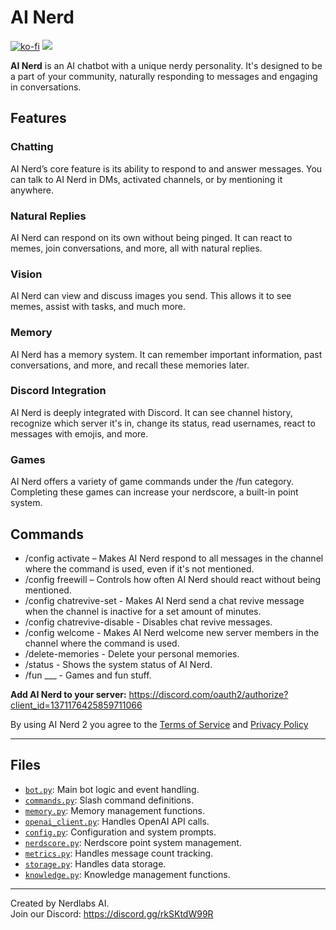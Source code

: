 # AI Nerd
[![ko-fi](https://ko-fi.com/img/githubbutton_sm.svg)](https://ko-fi.com/E1E61JZM90) [![](https://dcbadge.limes.pink/api/server/rkSKtdW99R)](https://discord.gg/rkSKtdW99R)

**AI Nerd** is an AI chatbot with a unique nerdy personality. It's designed to be a part of your community, naturally responding to messages and engaging in conversations.
## Features
### Chatting
AI Nerd’s core feature is its ability to respond to and answer messages. You can talk to AI Nerd in DMs, activated channels, or by mentioning it anywhere.
### Natural Replies
AI Nerd can respond on its own without being pinged. It can react to memes, join conversations, and more, all with natural replies.
### Vision
AI Nerd can view and discuss images you send. This allows it to see memes, assist with tasks, and much more.
### Memory
AI Nerd has a memory system. It can remember important information, past conversations, and more, and recall these memories later.
### Discord Integration
AI Nerd is deeply integrated with Discord. It can see channel history, recognize which server it's in, change its status, read usernames, react to messages with emojis, and more.
### Games
AI Nerd offers a variety of game commands under the /fun category. Completing these games can increase your nerdscore, a built-in point system.
## Commands
- /config activate – Makes AI Nerd respond to all messages in the channel where the command is used, even if it's not mentioned.
- /config freewill – Controls how often AI Nerd should react without being mentioned.
- /config chatrevive-set - Makes AI Nerd send a chat revive message when the channel is inactive for a set amount of minutes.
- /config chatrevive-disable - Disables chat revive messages.
- /config welcome - Makes AI Nerd welcome new server members in the channel where the command is used.
- /delete-memories - Delete your personal memories.
- /status - Shows the system status of AI Nerd.
- /fun ___ - Games and fun stuff.

**Add AI Nerd to your server:**
https://discord.com/oauth2/authorize?client_id=1371176425859711066

By using AI Nerd 2 you agree to the [Terms of Service](https://docs.google.com/document/d/1CBJ7tNOX0lKOsg4MZlJlc3TMkYQd_6mWXQ8ZWMtxix8/edit?usp=sharing) and [Privacy Policy](https://docs.google.com/document/d/1-07kJ2zpO0_DVLHQE1TBvMZXqynkzdczirtTYXEnAcc/edit?usp=sharing)

---

## Files

- [`bot.py`](bot.py): Main bot logic and event handling.
- [`commands.py`](commands.py): Slash command definitions.
- [`memory.py`](memory.py): Memory management functions.
- [`openai_client.py`](openai_client.py): Handles OpenAI API calls.
- [`config.py`](config.py): Configuration and system prompts.
- [`nerdscore.py`](nerdscore.py): Nerdscore point system management.
- [`metrics.py`](metrics.py): Handles message count tracking.
- [`storage.py`](storage.py): Handles data storage.
- [`knowledge.py`](knowledge.py): Knowledge management functions.

---

Created by Nerdlabs AI.  
Join our Discord: https://discord.gg/rkSKtdW99R
